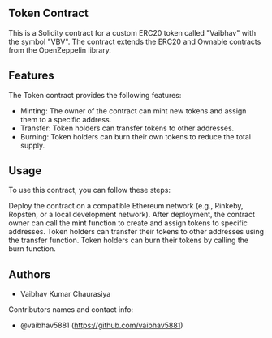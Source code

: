 ## Token Contract
This is a Solidity contract for a custom ERC20 token called "Vaibhav" with the symbol "VBV". The contract extends the ERC20 and Ownable contracts from the OpenZeppelin library.

## Features
The Token contract provides the following features:

- Minting: The owner of the contract can mint new tokens and assign them to a specific address.
- Transfer: Token holders can transfer tokens to other addresses.
- Burning: Token holders can burn their own tokens to reduce the total supply.

## Usage
To use this contract, you can follow these steps:

Deploy the contract on a compatible Ethereum network (e.g., Rinkeby, Ropsten, or a local development network).
After deployment, the contract owner can call the mint function to create and assign tokens to specific addresses.
Token holders can transfer their tokens to other addresses using the transfer function.
Token holders can burn their tokens by calling the burn function.

## Authors

- Vaibhav Kumar Chaurasiya

Contributors names and contact info:

- @vaibhav5881 (https://github.com/vaibhav5881)


